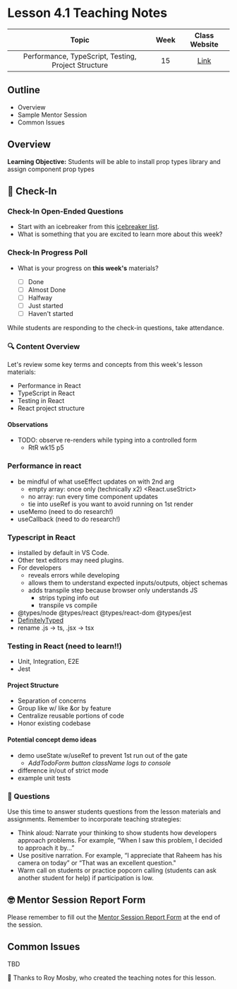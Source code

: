 # Lesson 4.1 Teaching Notes

| **Topic** | **Week** | **Class Website** |
| :---: | :---: | :---: |
| Performance, TypeScript, Testing, Project Structure | 15 | [Link](https://learn.codethedream.org/) |

## Outline

- Overview
- Sample Mentor Session
- Common Issues

## Overview

**Learning Objective:** Students will be able to install prop types library and assign component prop types

## :wave: Check-In

### Check-In Open-Ended Questions

- Start with an icebreaker from this [icebreaker list](https://docs.google.com/document/d/1WbwKn8B5GfRueq7Zbw0zx_k15aqyIqIs23i_WHI-pPI/edit?usp=sharing).
- What is something that you are excited to learn more about this week?

### Check-In Progress Poll

- What is your progress on **this week's** materials?

  - [ ] Done
  - [ ] Almost Done
  - [ ] Halfway
  - [ ] Just started
  - [ ] Haven't started

While students are responding to the check-in questions, take attendance.

### :mag: Content Overview

Let's review some key terms and concepts from this week's lesson materials:

- Performance in React
- TypeScript in React
- Testing in React
- React project structure

#### Observations

- TODO: observe re-renders while typing into a controlled form
  - RtR wk15 p5

### Performance in react

- be mindful of what useEffect updates on with 2nd arg
  - empty array: once only (technically x2) <React.useStrict>
  - no array: run every time component updates
  - tie into useRef is you want to avoid running on 1st render
- useMemo (need to do research!)
- useCallback (need to do research!)

### Typescript in React

- installed by default in VS Code.
- Other text editors may need plugins.
- For developers
  - reveals errors while developing
  - allows them to understand expected inputs/outputs, object schemas
  - adds transpile step because browser only understands JS
    - strips typing info out
    - transpile vs compile
- @types/node @types/react @types/react-dom @types/jest
- [DefinitelyTyped](https://github.com/DefinitelyTyped/DefinitelyTyped)
- rename .js -> ts, .jsx -> tsx

### Testing in React (need to learn!!)

- Unit, Integration, E2E
- Jest

#### Project Structure

- Separation of concerns
- Group like w/ like &or by feature
- Centralize reusable portions of code
- Honor existing codebase

#### Potential concept demo ideas

- demo useState w/useRef to prevent 1st run out of the gate
  - *AddTodoForm button className logs to console*
- difference in/out of strict mode
- example unit tests

### :thinking: Questions

Use this time to answer students questions from the lesson materials and assignments. Remember to incorporate teaching strategies:

- Think aloud: Narrate your thinking to show students how developers approach problems. For example, “When I saw this problem, I decided to approach it by…”
- Use positive narration. For example, “I appreciate that Raheem has his camera on today” or “That was an excellent question."
- Warm call on students or practice popcorn calling (students can ask another student for help) if participation is low.

## :nerd_face: Mentor Session Report Form

Please remember to fill out the [Mentor Session Report Form](https://airtable.com/shrp0jjRtoMyTXRzh) at the end of the session.

## Common Issues

TBD

:crown: Thanks to Roy Mosby, who created the teaching notes for this lesson.
